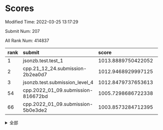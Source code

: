 # Scores

Modified Time: 2022-03-25 13:17:29

Submit Num: 207

All Rank Num: 414837

| rank |               submit               |       score        |       sigma        | pk_num |
| :--- | :--------------------------------- | :----------------- | :----------------- | :----- |
| 1    | jsonzb.test.test_1                 | 1013.8889750422052 | 0.8258025480047011 | 8015   |
| 2    | cpp.21_12_24.submission-2b2ea0d7   | 1012.9468929997125 | 0.8086350104432924 | 8016   |
| 3    | jsonzb.test.submission_level_4     | 1012.8479737653613 | 0.7971503976305606 | 8014   |
| 54   | cpp.2022_01_09.submission-816672bd | 1005.7298686722338 | 0.7158632019488177 | 8015   |
| 66   | cpp.2022_01_09.submission-5b0e3de2 | 1003.8573284712395 | 0.7279408234421302 | 8021   |


<details>
<summary>全部</summary>

| rank |                 submit                 |       score        |       sigma        | pk_num |
| :--- | :------------------------------------- | :----------------- | :----------------- | :----- |
| 1    | jsonzb.test.test_1                     | 1013.8889750422052 | 0.8258025480047011 | 8015   |
| 2    | cpp.21_12_24.submission-2b2ea0d7       | 1012.9468929997125 | 0.8086350104432924 | 8016   |
| 3    | jsonzb.test.submission_level_4         | 1012.8479737653613 | 0.7971503976305606 | 8014   |
| 4    | gobigger.level_3.submission_level_3_30 | 1012.3324518806166 | 0.7702698248945424 | 8015   |
| 5    | gobigger.level_3.submission_level_3_22 | 1011.2602346748332 | 0.7742797721277794 | 8010   |
| 6    | gobigger.level_3.submission_level_3_27 | 1011.2178696350627 | 0.7674772146487153 | 8015   |
| 7    | gobigger.level_3.submission_level_3_45 | 1010.7570925200783 | 0.7591040508979002 | 8009   |
| 8    | gobigger.level_3.submission_level_3_32 | 1010.6615238239511 | 0.799210988540551  | 8019   |
| 9    | gobigger.level_3.submission_level_3_43 | 1010.6202052933131 | 0.7714265360887615 | 8018   |
| 10   | gobigger.level_3.submission_level_3_40 | 1010.5062118434529 | 0.7594445753711138 | 8013   |
| 11   | gobigger.level_3.submission_level_3_1  | 1010.4493346835001 | 0.7839070292322164 | 8015   |
| 12   | gobigger.level_3.submission_level_3_49 | 1010.3806296389101 | 0.7512444078020029 | 8013   |
| 13   | gobigger.level_3.submission_level_3_11 | 1010.3587425502806 | 0.7600763256425987 | 8016   |
| 14   | gobigger.level_3.submission_level_3_36 | 1010.3512893531876 | 0.7500729281361979 | 8016   |
| 15   | gobigger.level_3.submission_level_3_18 | 1010.3468327579421 | 0.7773342151971557 | 8014   |
| 16   | gobigger.level_3.submission_level_3_3  | 1010.3081269271096 | 0.7713771907795062 | 8011   |
| 17   | gobigger.level_3.submission_level_3_19 | 1010.2973420234418 | 0.7617703787608459 | 8013   |
| 18   | gobigger.level_3.submission_level_3_25 | 1010.1739699343166 | 0.768901515959804  | 8015   |
| 19   | gobigger.level_3.submission_level_3_23 | 1010.1666445911643 | 0.7619979834399525 | 8018   |
| 20   | gobigger.level_3.submission_level_3_47 | 1010.07037699738   | 0.76080271203037   | 8022   |
| 21   | gobigger.level_3.submission_level_3_16 | 1010.0574703699078 | 0.7756317235814001 | 8017   |
| 22   | gobigger.level_3.submission_level_3_28 | 1010.031581009479  | 0.7567567738441329 | 8020   |
| 23   | gobigger.level_3.submission_level_3_48 | 1010.0212078258227 | 0.7506231992653954 | 8016   |
| 24   | gobigger.level_3.submission_level_3_13 | 1009.9898184022993 | 0.7598577677867653 | 8016   |
| 25   | gobigger.level_3.submission_level_3_46 | 1009.9892754905999 | 0.74400092471487   | 8018   |
| 26   | gobigger.level_3.submission_level_3_5  | 1009.9028364222099 | 0.7534422512271619 | 8021   |
| 27   | gobigger.level_3.submission_level_3_21 | 1009.890341488351  | 0.7477541069027028 | 8011   |
| 28   | gobigger.level_3.submission_level_3_39 | 1009.8315600357402 | 0.7597073988178386 | 8020   |
| 29   | gobigger.level_3.submission_level_3_6  | 1009.7905839390562 | 0.7362583021240307 | 8017   |
| 30   | gobigger.level_3.submission_level_3_8  | 1009.7442641174168 | 0.7478339074868283 | 8019   |
| 31   | gobigger.level_3.submission_level_3_26 | 1009.7419837630857 | 0.7651678014072893 | 8016   |
| 32   | gobigger.level_3.submission_level_3_14 | 1009.7411127709173 | 0.746055597572433  | 8015   |
| 33   | gobigger.level_3.submission_level_3_24 | 1009.740102179381  | 0.7546343387691798 | 8020   |
| 34   | gobigger.level_3.submission_level_3_2  | 1009.7013477220747 | 0.7524945875832113 | 8015   |
| 35   | gobigger.level_3.submission_level_3_10 | 1009.6982599682907 | 0.7435508051846846 | 8016   |
| 36   | gobigger.level_3.submission_level_3_35 | 1009.6370633901254 | 0.7450318696640853 | 8020   |
| 37   | gobigger.level_3.submission_level_3_15 | 1009.6134480231228 | 0.7581103166983534 | 8015   |
| 38   | gobigger.level_3.submission_level_3_33 | 1009.5596782106196 | 0.768862350501263  | 8023   |
| 39   | gobigger.level_3.submission_level_3_34 | 1009.3769779114369 | 0.7351087490759757 | 8018   |
| 40   | gobigger.level_3.submission_level_3_41 | 1009.3200847570909 | 0.7417083194376085 | 8018   |
| 41   | gobigger.level_3.submission_level_3_12 | 1009.2291484518454 | 0.7488200873994353 | 8020   |
| 42   | gobigger.level_3.submission_level_3_7  | 1009.2170467599395 | 0.7544644159481397 | 8018   |
| 43   | gobigger.level_3.submission_level_3_44 | 1009.2012284272157 | 0.73272402479404   | 8023   |
| 44   | gobigger.level_3.submission_level_3_42 | 1009.1452453707847 | 0.7467117667929241 | 8020   |
| 45   | gobigger.level_3.submission_level_3_4  | 1008.9425248758279 | 0.7489984982011372 | 8018   |
| 46   | gobigger.level_3.submission_level_3_9  | 1008.920227898831  | 0.7449553894496986 | 8018   |
| 47   | gobigger.level_3.submission_level_3_37 | 1008.8875490563933 | 0.7605604971561853 | 8021   |
| 48   | gobigger.level_3.submission_level_3_31 | 1008.8626675453077 | 0.748761978991202  | 8018   |
| 49   | gobigger.level_3.submission_level_3_29 | 1008.8491724743105 | 0.752012738347556  | 8011   |
| 50   | gobigger.level_3.submission_level_3_17 | 1008.7233776594636 | 0.724194266325566  | 8012   |
| 51   | gobigger.level_3.submission_level_3_20 | 1008.6641166135685 | 0.731515794170586  | 8018   |
| 52   | gobigger.level_3.submission_level_3_38 | 1008.2437290535491 | 0.7271506417919924 | 8017   |
| 53   | gobigger.level_3.submission_level_3_0  | 1007.9248694515359 | 0.7295553376303134 | 8020   |
| 54   | cpp.2022_01_09.submission-816672bd     | 1005.7298686722338 | 0.7158632019488177 | 8015   |
| 55   | gobigger.level_1.submission_level_1_6  | 1004.5453342650038 | 0.7162495745232014 | 8016   |
| 56   | gobigger.level_1.submission_level_1_15 | 1004.457263417968  | 0.7263487379371527 | 8019   |
| 57   | gobigger.level_1.submission_level_1_13 | 1004.4527610713649 | 0.7088569880724747 | 8012   |
| 58   | gobigger.level_1.submission_level_1_2  | 1004.3898280620223 | 0.7040172515172269 | 8016   |
| 59   | gobigger.level_1.submission_level_1_24 | 1004.3366529705897 | 0.7309569234784894 | 8015   |
| 60   | gobigger.level_1.submission_level_1_12 | 1004.1715845648722 | 0.7182100789866274 | 8017   |
| 61   | gobigger.level_1.submission_level_1_17 | 1003.9872178929589 | 0.7299143195506375 | 8018   |
| 62   | gobigger.level_1.submission_level_1_7  | 1003.9752660056438 | 0.7210119961491614 | 8016   |
| 63   | gobigger.level_1.submission_level_1_34 | 1003.8879048947176 | 0.7085182005333595 | 8012   |
| 64   | gobigger.level_1.submission_level_1_19 | 1003.8864325310585 | 0.7119792819021289 | 8012   |
| 65   | gobigger.level_1.submission_level_1_11 | 1003.8686047480402 | 0.7145546806984383 | 8014   |
| 66   | cpp.2022_01_09.submission-5b0e3de2     | 1003.8573284712395 | 0.7279408234421302 | 8021   |
| 67   | gobigger.level_1.submission_level_1_46 | 1003.8404569431373 | 0.727765602083835  | 8020   |
| 68   | gobigger.level_1.submission_level_1_38 | 1003.7778615782144 | 0.7147394505748683 | 8015   |
| 69   | gobigger.level_1.submission_level_1_37 | 1003.6950846437073 | 0.7048746700192924 | 8010   |
| 70   | gobigger.level_1.submission_level_1_10 | 1003.6313122811011 | 0.7169986956313636 | 8013   |
| 71   | gobigger.level_1.submission_level_1_0  | 1003.630622657401  | 0.7081922660456645 | 8017   |
| 72   | gobigger.level_1.submission_level_1_23 | 1003.6054405963527 | 0.7140831499945632 | 8014   |
| 73   | gobigger.level_1.submission_level_1_21 | 1003.5836360777764 | 0.7031457841871764 | 8013   |
| 74   | gobigger.level_1.submission_level_1_47 | 1003.5478806556425 | 0.7164186652479435 | 8022   |
| 75   | gobigger.level_1.submission_level_1_45 | 1003.5478743226714 | 0.70587720156272   | 8015   |
| 76   | gobigger.level_1.submission_level_1_35 | 1003.3961103142902 | 0.7120960276717233 | 8016   |
| 77   | gobigger.level_1.submission_level_1_39 | 1003.3901603333195 | 0.7189450180061739 | 8018   |
| 78   | gobigger.level_1.submission_level_1_16 | 1003.3746317443896 | 0.7125562424548835 | 8017   |
| 79   | gobigger.level_1.submission_level_1_36 | 1003.3566929816365 | 0.7253135686111221 | 8023   |
| 80   | gobigger.level_1.submission_level_1_14 | 1003.3529220214849 | 0.7179844153613506 | 8015   |
| 81   | gobigger.level_1.submission_level_1_42 | 1003.3289956191347 | 0.729166393943695  | 8022   |
| 82   | gobigger.level_1.submission_level_1_27 | 1003.3271707105977 | 0.7050604168971392 | 8018   |
| 83   | gobigger.level_1.submission_level_1_28 | 1003.3178661416596 | 0.7147146364262609 | 8017   |
| 84   | gobigger.level_1.submission_level_1_49 | 1003.3063397898486 | 0.7251069161298741 | 8017   |
| 85   | gobigger.level_1.submission_level_1_9  | 1003.2094594166684 | 0.7041636616490309 | 8013   |
| 86   | gobigger.level_1.submission_level_1_25 | 1003.1349283313938 | 0.7182537845050777 | 8015   |
| 87   | gobigger.level_1.submission_level_1_44 | 1003.1058861008208 | 0.7092141892387872 | 8019   |
| 88   | gobigger.level_1.submission_level_1_31 | 1003.0865663930682 | 0.7176202509336456 | 8012   |
| 89   | gobigger.level_1.submission_level_1_3  | 1003.0343731089781 | 0.71308980799933   | 8020   |
| 90   | gobigger.level_1.submission_level_1_40 | 1003.0226840502866 | 0.7156944922544772 | 8019   |
| 91   | gobigger.level_1.submission_level_1_43 | 1002.9934229340734 | 0.7210831577013209 | 8016   |
| 92   | gobigger.level_1.submission_level_1_5  | 1002.9808736145429 | 0.70476987412734   | 8019   |
| 93   | gobigger.level_1.submission_level_1_29 | 1002.9390018276063 | 0.7041532484069718 | 8020   |
| 94   | gobigger.level_1.submission_level_1_4  | 1002.9361207815465 | 0.7095729328729551 | 8015   |
| 95   | gobigger.level_1.submission_level_1_20 | 1002.9319665141783 | 0.7196716331550291 | 8017   |
| 96   | gobigger.level_1.submission_level_1_30 | 1002.8193355709598 | 0.7192586663691136 | 8018   |
| 97   | gobigger.level_1.submission_level_1_8  | 1002.7780405976509 | 0.7161426466749372 | 8021   |
| 98   | gobigger.level_1.submission_level_1_26 | 1002.7151128967699 | 0.7172376536088949 | 8022   |
| 99   | gobigger.level_1.submission_level_1_41 | 1002.6063416747278 | 0.7202750088516775 | 8013   |
| 100  | gobigger.level_1.submission_level_1_32 | 1002.5241066505215 | 0.7144678783702175 | 8019   |
| 101  | gobigger.level_1.submission_level_1_18 | 1002.4996808365992 | 0.7113212474504755 | 8011   |
| 102  | gobigger.level_1.submission_level_1_48 | 1002.4777512380418 | 0.7223366860950774 | 8017   |
| 103  | gobigger.level_1.submission_level_1_1  | 1002.417824098827  | 0.7166433984949057 | 8020   |
| 104  | gobigger.level_1.submission_level_1_22 | 1002.3815899103198 | 0.7160946706198144 | 8015   |
| 105  | gobigger.level_1.submission_level_1_33 | 1001.8061577916923 | 0.7180051329568456 | 8015   |
| 106  | gobigger.random.submission_random_24   | 997.9929209535925  | 0.7167288464033484 | 8015   |
| 107  | gobigger.random.submission_random_31   | 997.4121163713415  | 0.7186197788883341 | 8017   |
| 108  | gobigger.random.submission_random_41   | 997.2910701847902  | 0.7004839042194884 | 8010   |
| 109  | gobigger.random.submission_random_35   | 997.242578122781   | 0.7084408000937148 | 8016   |
| 110  | gobigger.random.submission_random_14   | 997.1630288637059  | 0.7110384892949232 | 8016   |
| 111  | gobigger.random.submission_random_43   | 996.7457212834215  | 0.7058887211537197 | 8017   |
| 112  | gobigger.random.submission_random_27   | 996.566276143238   | 0.7082841423583872 | 8020   |
| 113  | gobigger.random.submission_random_47   | 996.539630817941   | 0.7180780940750776 | 8013   |
| 114  | gobigger.random.submission_random_18   | 996.4675377682744  | 0.6978692914471746 | 8018   |
| 115  | gobigger.random.submission_random_15   | 996.4558719317532  | 0.7045946719255732 | 8011   |
| 116  | gobigger.random.submission_random_4    | 996.425425312473   | 0.7080436887359692 | 8020   |
| 117  | gobigger.random.submission_random_29   | 996.4074711321306  | 0.7126885632103188 | 8015   |
| 118  | gobigger.random.submission_random_39   | 996.3066682330435  | 0.7273318072775944 | 8018   |
| 119  | gobigger.random.submission_random_20   | 996.2134269599529  | 0.717991166466906  | 8019   |
| 120  | gobigger.random.submission_random_25   | 996.0892329844089  | 0.7125446916917941 | 8019   |
| 121  | gobigger.random.submission_random_13   | 996.0872703070289  | 0.7117474143375601 | 8014   |
| 122  | gobigger.random.submission_random_30   | 996.0497211529687  | 0.7084727216085598 | 8014   |
| 123  | gobigger.random.submission_random_16   | 995.9463813798812  | 0.7113549783344324 | 8022   |
| 124  | gobigger.random.submission_random_45   | 995.9393813807703  | 0.706376643879261  | 8016   |
| 125  | gobigger.random.submission_random_49   | 995.8748803566983  | 0.709771671708287  | 8013   |
| 126  | gobigger.random.submission_random_10   | 995.8689702065573  | 0.716621718175621  | 8010   |
| 127  | gobigger.random.submission_random_38   | 995.8499580852808  | 0.7130785386354386 | 8014   |
| 128  | gobigger.random.submission_random_5    | 995.8369449669531  | 0.6996512401494591 | 8015   |
| 129  | gobigger.random.submission_random_12   | 995.8318779475183  | 0.7238586257796262 | 8010   |
| 130  | gobigger.random.submission_random_2    | 995.8301511868111  | 0.7204868358585457 | 8016   |
| 131  | gobigger.random.submission_random_21   | 995.7878105690577  | 0.715125153254843  | 8015   |
| 132  | gobigger.random.submission_random_26   | 995.7755914689719  | 0.7102181228768755 | 8017   |
| 133  | gobigger.random.submission_random_42   | 995.7558554336595  | 0.7107724756615361 | 8012   |
| 134  | gobigger.random.submission_random_17   | 995.7486715632394  | 0.7107188241064144 | 8016   |
| 135  | gobigger.random.submission_random_28   | 995.7018083496289  | 0.7089532556236827 | 8013   |
| 136  | gobigger.random.submission_random_23   | 995.6863542935005  | 0.7272977272686625 | 8014   |
| 137  | gobigger.random.submission_random_46   | 995.6795242712652  | 0.7092478752438869 | 8018   |
| 138  | gobigger.random.submission_random_33   | 995.6684883692081  | 0.7155678294480918 | 8013   |
| 139  | gobigger.random.submission_random_48   | 995.6562817928374  | 0.70075288452554   | 8014   |
| 140  | gobigger.random.submission_random_1    | 995.6089106689191  | 0.7118104125076659 | 8013   |
| 141  | gobigger.random.submission_random_40   | 995.5577538617422  | 0.7032193421752848 | 8020   |
| 142  | gobigger.random.submission_random_22   | 995.5480450935817  | 0.7080898737297051 | 8018   |
| 143  | gobigger.random.submission_random_7    | 995.4915966271473  | 0.7204943190330269 | 8020   |
| 144  | gobigger.random.submission_random_8    | 995.484178936397   | 0.7219677483273901 | 8014   |
| 145  | gobigger.random.submission_random_32   | 995.4400787662136  | 0.732279369079187  | 8015   |
| 146  | gobigger.random.submission_random_3    | 995.3822079654268  | 0.715711065595314  | 8015   |
| 147  | gobigger.random.submission_random_11   | 995.3085648265195  | 0.7142100121369171 | 8016   |
| 148  | gobigger.random.submission_random_19   | 995.2847941541319  | 0.7139296445393831 | 8016   |
| 149  | gobigger.random.submission_random_44   | 995.2646982488224  | 0.7215191333108466 | 8015   |
| 150  | gobigger.random.submission_random_37   | 995.1378321155534  | 0.6968289218452729 | 8011   |
| 151  | gobigger.level_2.submission_level_2_4  | 994.7317626709845  | 0.7199954509314789 | 8020   |
| 152  | gobigger.random.submission_random_36   | 994.5392213846076  | 0.7258495277706835 | 8017   |
| 153  | gobigger.random.submission_random_9    | 994.5238642033939  | 0.7117088991496356 | 8017   |
| 154  | gobigger.level_2.submission_level_2_32 | 994.5176064825048  | 0.7243216712151432 | 8012   |
| 155  | gobigger.random.submission_random_0    | 994.4420485271111  | 0.7326477799439151 | 8012   |
| 156  | gobigger.random.submission_random_6    | 994.3676691792258  | 0.7288574262201523 | 8015   |
| 157  | gobigger.random.submission_random_34   | 994.186597759268   | 0.7162676384005549 | 8018   |
| 158  | gobigger.level_2.submission_level_2_6  | 993.9864616384675  | 0.7359974070732618 | 8021   |
| 159  | gobigger.level_2.submission_level_2_48 | 993.9790352288225  | 0.7354616864470058 | 8018   |
| 160  | gobigger.level_2.submission_level_2_46 | 993.9092573495715  | 0.7407501938214358 | 8018   |
| 161  | gobigger.level_2.submission_level_2_21 | 993.7793523818209  | 0.7339428648965055 | 8016   |
| 162  | gobigger.level_2.submission_level_2_10 | 993.4396638960426  | 0.7333536545378553 | 8019   |
| 163  | gobigger.level_2.submission_level_2_20 | 993.3983972652431  | 0.7320485908961785 | 8012   |
| 164  | gobigger.level_2.submission_level_2_2  | 993.3269151928092  | 0.7481714737994695 | 8008   |
| 165  | gobigger.level_2.submission_level_2_42 | 993.1847624229915  | 0.7421002684067652 | 8016   |
| 166  | gobigger.level_2.submission_level_2_36 | 993.0127902240614  | 0.7459349531833073 | 8009   |
| 167  | gobigger.level_2.submission_level_2_38 | 992.996387011406   | 0.7412145121043969 | 8016   |
| 168  | gobigger.level_2.submission_level_2_3  | 992.9062456427491  | 0.7354021976120677 | 8012   |
| 169  | gobigger.level_2.submission_level_2_22 | 992.8714662033815  | 0.7331163145445281 | 8018   |
| 170  | gobigger.level_2.submission_level_2_47 | 992.8015606615846  | 0.7501696708549066 | 8012   |
| 171  | gobigger.level_2.submission_level_2_26 | 992.7351224125266  | 0.7217300846450909 | 8018   |
| 172  | gobigger.level_2.submission_level_2_15 | 992.7076135748937  | 0.7401787438071457 | 8015   |
| 173  | gobigger.level_2.submission_level_2_39 | 992.6603731124694  | 0.7405004350011634 | 8014   |
| 174  | gobigger.level_2.submission_level_2_28 | 992.6566062662765  | 0.7306196680415825 | 8013   |
| 175  | gobigger.level_2.submission_level_2_5  | 992.5261919742919  | 0.7323312463936423 | 8016   |
| 176  | gobigger.level_2.submission_level_2_37 | 992.5050604743626  | 0.7360535112022509 | 8012   |
| 177  | gobigger.level_2.submission_level_2_8  | 992.3827373911929  | 0.759286244499828  | 8017   |
| 178  | gobigger.level_2.submission_level_2_0  | 992.3366613027     | 0.7526133427207097 | 8014   |
| 179  | gobigger.level_2.submission_level_2_18 | 992.281252130444   | 0.7577572167366197 | 8014   |
| 180  | gobigger.level_2.submission_level_2_45 | 992.234461499736   | 0.7322900863447687 | 8015   |
| 181  | gobigger.level_2.submission_level_2_13 | 992.2282355178236  | 0.7430822068215993 | 8013   |
| 182  | gobigger.level_2.submission_level_2_1  | 992.1305516182672  | 0.7459814574230376 | 8012   |
| 183  | gobigger.level_2.submission_level_2_16 | 992.1268201475095  | 0.7327643198608368 | 8016   |
| 184  | gobigger.level_2.submission_level_2_19 | 992.1240124670809  | 0.7391458658892224 | 8016   |
| 185  | gobigger.level_2.submission_level_2_23 | 992.1060234912659  | 0.7427190736567161 | 8015   |
| 186  | gobigger.level_2.submission_level_2_11 | 992.0737957799494  | 0.7415674808634044 | 8013   |
| 187  | gobigger.level_2.submission_level_2_41 | 992.0259376804562  | 0.7410288952636829 | 8015   |
| 188  | gobigger.level_2.submission_level_2_27 | 991.9888772496616  | 0.7553516054754847 | 8015   |
| 189  | gobigger.level_2.submission_level_2_31 | 991.9789285089677  | 0.7587492558532289 | 8018   |
| 190  | gobigger.level_2.submission_level_2_14 | 991.9255191612331  | 0.7688123761900129 | 8018   |
| 191  | gobigger.level_2.submission_level_2_29 | 991.9157002645599  | 0.7715563142993215 | 8019   |
| 192  | gobigger.level_2.submission_level_2_49 | 991.8691478730346  | 0.7497862554117106 | 8018   |
| 193  | gobigger.level_2.submission_level_2_24 | 991.7635599866422  | 0.7440286025429921 | 8021   |
| 194  | gobigger.level_2.submission_level_2_40 | 991.7286767546202  | 0.7590911217395685 | 8016   |
| 195  | gobigger.level_2.submission_level_2_34 | 991.6207555888731  | 0.7376443368410198 | 8011   |
| 196  | gobigger.level_2.submission_level_2_35 | 991.5642675601417  | 0.7459461497725222 | 8020   |
| 197  | gobigger.level_2.submission_level_2_7  | 991.4614177934259  | 0.7748198567708626 | 8016   |
| 198  | gobigger.level_2.submission_level_2_17 | 991.3814293781152  | 0.7694244084568745 | 8025   |
| 199  | gobigger.level_2.submission_level_2_44 | 991.3057733533996  | 0.7663683139024813 | 8019   |
| 200  | gobigger.level_2.submission_level_2_9  | 991.2566706730679  | 0.7442838652412467 | 8021   |
| 201  | gobigger.level_2.submission_level_2_33 | 991.1221319037337  | 0.762126100562058  | 8015   |
| 202  | gobigger.level_2.submission_level_2_43 | 991.037767169057   | 0.7624290449013079 | 8014   |
| 203  | gobigger.level_2.submission_level_2_30 | 990.9066071475758  | 0.750358018388992  | 8017   |
| 204  | gobigger.level_2.submission_level_2_12 | 990.9058894365502  | 0.7526811306648711 | 8022   |
| 205  | gobigger.level_2.submission_level_2_25 | 989.677124101599   | 0.760388128079338  | 8020   |
| 206  | gobigger.none.submission_none_0        | 978.5718540776313  | 1.2089448664160825 | 8019   |
| 207  | gobigger.none.submission_none_1        | 976.3158642120567  | 1.4569785995954025 | 8017   |

</details>